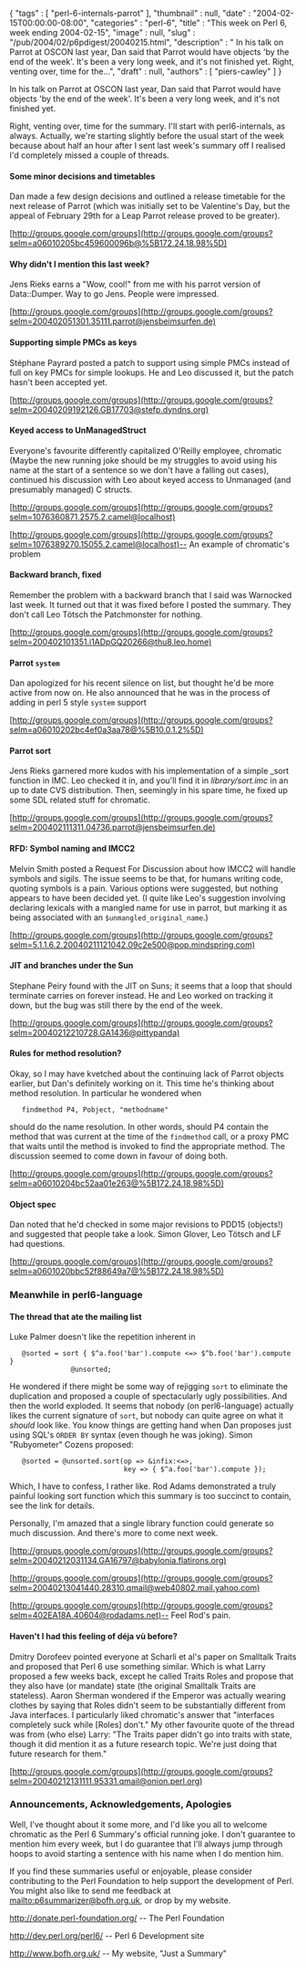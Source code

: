 {
   "tags" : [
      "perl-6-internals-parrot"
   ],
   "thumbnail" : null,
   "date" : "2004-02-15T00:00:00-08:00",
   "categories" : "perl-6",
   "title" : "This week on Perl 6, week ending 2004-02-15",
   "image" : null,
   "slug" : "/pub/2004/02/p6pdigest/20040215.html",
   "description" : " In his talk on Parrot at OSCON last year, Dan said that Parrot would have objects 'by the end of the week'. It's been a very long week, and it's not finished yet. Right, venting over, time for the...",
   "draft" : null,
   "authors" : [
      "piers-cawley"
   ]
}



In his talk on Parrot at OSCON last year, Dan said that Parrot would have objects 'by the end of the week'. It's been a very long week, and it's not finished yet.

Right, venting over, time for the summary. I'll start with perl6-internals, as always. Actually, we're starting slightly before the usual start of the week because about half an hour after I sent last week's summary off I realised I'd completely missed a couple of threads.

#### <span id="Some_minor_decisions_and_timetables">Some minor decisions and timetables</span>

Dan made a few design decisions and outlined a release timetable for the next release of Parrot (which was initially set to be Valentine's Day, but the appeal of February 29th for a Leap Parrot release proved to be greater).

[http://groups.google.com/groups](http://groups.google.com/groups?selm=a06010205bc459600096b@%5B172.24.18.98%5D)

#### <span id="Why_didn't_I_mention_this_last_week?">Why didn't I mention this last week?</span>

Jens Rieks earns a "Wow, cool!" from me with his parrot version of Data::Dumper. Way to go Jens. People were impressed.

[http://groups.google.com/groups](http://groups.google.com/groups?selm=200402051301.35111.parrot@jensbeimsurfen.de)

#### <span id="Supporting_simple_PMCs_as_keys">Supporting simple PMCs as keys</span>

Stéphane Payrard posted a patch to support using simple PMCs instead of full on key PMCs for simple lookups. He and Leo discussed it, but the patch hasn't been accepted yet.

[http://groups.google.com/groups](http://groups.google.com/groups?selm=20040209192126.GB17703@stefp.dyndns.org)

#### <span id="Keyed_access_to_UnManagedStruct">Keyed access to UnManagedStruct</span>

Everyone's favourite differently capitalized O'Reilly employee, chromatic (Maybe the new running joke should be my struggles to avoid using his name at the start of a sentence so we don't have a falling out cases), continued his discussion with Leo about keyed access to Unmanaged (and presumably managed) C structs.

[http://groups.google.com/groups](http://groups.google.com/groups?selm=1076360871.2575.2.camel@localhost)

[http://groups.google.com/groups](http://groups.google.com/groups?selm=1076389270.15055.2.camel@localhost)-- An example of chromatic's problem

#### <span id="Backward_branch,_fixed">Backward branch, fixed</span>

Remember the problem with a backward branch that I said was Warnocked last week. It turned out that it was fixed before I posted the summary. They don't call Leo Tötsch the Patchmonster for nothing.

[http://groups.google.com/groups](http://groups.google.com/groups?selm=200402101351.i1ADpGQ20266@thu8.leo.home)

#### <span id="Parrot_system">Parrot `system`</span>

Dan apologized for his recent silence on list, but thought he'd be more active from now on. He also announced that he was in the process of adding in perl 5 style `system` support

[http://groups.google.com/groups](http://groups.google.com/groups?selm=a06010202bc4ef0a3aa78@%5B10.0.1.2%5D)

#### <span id="Parrot_sort">Parrot sort</span>

Jens Rieks garnered more kudos with his implementation of a simple \_sort function in IMC. Leo checked it in, and you'll find it in *library/sort.imc* in an up to date CVS distribution. Then, seemingly in his spare time, he fixed up some SDL related stuff for chromatic.

[http://groups.google.com/groups](http://groups.google.com/groups?selm=200402111311.04736.parrot@jensbeimsurfen.de)

#### <span id="RFD:_Symbol_naming_and_IMCC2">RFD: Symbol naming and IMCC2</span>

Melvin Smith posted a Request For Discussion about how IMCC2 will handle symbols and sigils. The issue seems to be that, for humans writing code, quoting symbols is a pain. Various options were suggested, but nothing appears to have been decided yet. (I quite like Leo's suggestion involving declaring lexicals with a mangled name for use in parrot, but marking it as being associated with an `$unmangled_original_name`.)

[http://groups.google.com/groups](http://groups.google.com/groups?selm=5.1.1.6.2.20040211121042.09c2e500@pop.mindspring.com)

#### <span id="JIT_and_branches_under_the_Sun">JIT and branches under the Sun</span>

Stephane Peiry found with the JIT on Suns; it seems that a loop that should terminate carries on forever instead. He and Leo worked on tracking it down, but the bug was still there by the end of the week.

[http://groups.google.com/groups](http://groups.google.com/groups?selm=20040212210728.GA1436@pittypanda)

#### <span id="Rules_for_method_resolution?">Rules for method resolution?</span>

Okay, so I may have kvetched about the continuing lack of Parrot objects earlier, but Dan's definitely working on it. This time he's thinking about method resolution. In particular he wondered when

       findmethod P4, Pobject, "methodname"

should do the name resolution. In other words, should P4 contain the method that was current at the time of the `findmethod` call, or a proxy PMC that waits until the method is invoked to find the appropriate method. The discussion seemed to come down in favour of doing both.

[http://groups.google.com/groups](http://groups.google.com/groups?selm=a06010204bc52aa01e263@%5B172.24.18.98%5D)

#### <span id="Object_spec">Object spec</span>

Dan noted that he'd checked in some major revisions to PDD15 (objects!) and suggested that people take a look. Simon Glover, Leo Tötsch and LF had questions.

[http://groups.google.com/groups](http://groups.google.com/groups?selm=a0601020bbc52f88649a7@%5B172.24.18.98%5D)

### <span id="Meanwhile_in_perl6-language">Meanwhile in perl6-language</span>

#### <span id="The_thread_that_ate_the_mailing_list">The thread that ate the mailing list</span>

Luke Palmer doesn't like the repetition inherent in

       @sorted = sort { $^a.foo('bar').compute <=> $^b.foo('bar').compute }
                   @unsorted;

He wondered if there might be some way of rejigging `sort` to eliminate the duplication and proposed a couple of spectacularly ugly possibilities. And then the world exploded. It seems that nobody (on perl6-language) actually likes the current signature of `sort`, but nobody can quite agree on what it *should* look like. You know things are getting hand when Dan proposes just using SQL's `ORDER BY` syntax (even though he was joking). Simon "Rubyometer" Cozens proposed:

       @sorted = @unsorted.sort(op => &infix:<=>, 
                                key => { $^a.foo('bar').compute });

Which, I have to confess, I rather like. Rod Adams demonstrated a truly painful looking sort function which this summary is too succinct to contain, see the link for details.

Personally, I'm amazed that a single library function could generate so much discussion. And there's more to come next week.

[http://groups.google.com/groups](http://groups.google.com/groups?selm=20040212031134.GA16797@babylonia.flatirons.org)

[http://groups.google.com/groups](http://groups.google.com/groups?selm=20040213041440.28310.qmail@web40802.mail.yahoo.com)

[http://groups.google.com/groups](http://groups.google.com/groups?selm=402EA18A.40604@rodadams.net)-- Feel Rod's pain.

#### <span id="Haven't_I_had_this_feeling_of_déja_vù_before?">Haven't I had this feeling of déja vù before?</span>

Dmitry Dorofeev pointed everyone at Scharli et al's paper on Smalltalk Traits and proposed that Perl 6 use something similar. Which is what Larry proposed a few weeks back, except he called Traits Roles and propose that they also have (or mandate) state (the original Smalltalk Traits are stateless). Aaron Sherman wondered if the Emperor was actually wearing clothes by saying that Roles didn't seem to be substantially different from Java interfaces. I particularly liked chromatic's answer that "interfaces completely suck while \[Roles\] don't." My other favourite quote of the thread was from (who else) Larry: "The Traits paper didn't go into traits with state, though it did mention it as a future research topic. We're just doing that future research for them."

[http://groups.google.com/groups](http://groups.google.com/groups?selm=20040212131111.95331.qmail@onion.perl.org)

### <span id="Announcements,_Acknowledgements,_Apologies">Announcements, Acknowledgements, Apologies</span>

Well, I've thought about it some more, and I'd like you all to welcome chromatic as the Perl 6 Summary's official running joke. I don't guarantee to mention him every week, but I do guarantee that I'll always jump through hoops to avoid starting a sentence with his name when I do mention him.

If you find these summaries useful or enjoyable, please consider contributing to the Perl Foundation to help support the development of Perl. You might also like to send me feedback at [mailto:p6summarizer@bofh.org.uk](mailto:p6summarizer@bofh.org.uk), or drop by my website.

<http://donate.perl-foundation.org/> -- The Perl Foundation

<http://dev.perl.org/perl6/> -- Perl 6 Development site

<http://www.bofh.org.uk/> -- My website, "Just a Summary"
